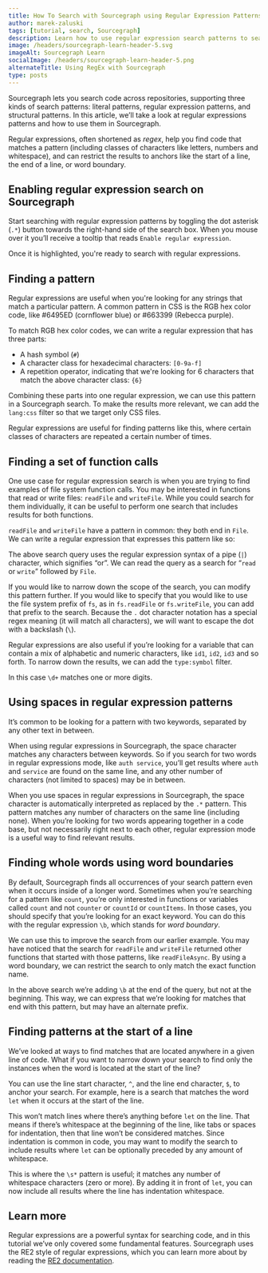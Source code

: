 ```yaml
---
title: How To Search with Sourcegraph using Regular Expression Patterns
author: marek-zaluski
tags: [tutorial, search, Sourcegraph]
description: Learn how to use regular expression search patterns to search code on Sourcegraph.
image: /headers/sourcegraph-learn-header-5.svg
imageAlt: Sourcegraph Learn
socialImage: /headers/sourcegraph-learn-header-5.png
alternateTitle: Using RegEx with Sourcegraph
type: posts
---
```


Sourcegraph lets you search code across repositories, supporting three kinds of search patterns: literal patterns, regular expression patterns, and structural patterns. In this article, we’ll take a look at regular expressions patterns and how to use them in Sourcegraph.

Regular expressions, often shortened as _regex_, help you find code that matches a pattern (including classes of characters like letters, numbers and whitespace), and can restrict the results to anchors like the start of a line, the end of a line, or word boundary.

## Enabling regular expression search on Sourcegraph

Start searching with regular expression patterns by toggling the dot asterisk (`.*`) button towards the right-hand side of the search box. When you mouse over it you’ll receive a tooltip that reads `Enable regular expression`.

<GifLikeVideo url="/tutorial-images/enable-regex.mp4"/>

Once it is highlighted, you're ready to search with regular expressions.

## Finding a pattern

Regular expressions are useful when you're looking for any strings that match a particular pattern. A common pattern in CSS is the RGB hex color code, like #6495ED (cornflower blue) or #663399 (Rebecca purple).

To match RGB hex color codes, we can write a regular expression that has three parts:

- A hash symbol (`#`)
- A character class for hexadecimal characters: `[0-9a-f]`
- A repetition operator, indicating that we're looking for 6 characters that match the above character class: `{6}`

Combining these parts into one regular expression, we can use this pattern in a Sourcegraph search. To make the results more relevant, we can add the `lang:css` filter so that we target only CSS files.

<SourcegraphInteractiveSearch initialUrl={initialUrl} initialAuthToken={initialAuthToken} initialQuery='MDXRemote' />

Regular expressions are useful for finding patterns like this, where certain classes of characters are repeated a certain number of times.

## Finding a set of function calls

One use case for regular expression search is when you are trying to find examples of file system function calls. You may be interested in functions that read or write files: `readFile` and `writeFile`. While you could search for them individually, it can be useful to perform one search that includes results for both functions.

`readFile` and `writeFile` have a pattern in common: they both end in `File`. We can write a regular expression that expresses this pattern like so:

<SourcegraphSearch query="(read|write)File" patternType="regexp"/>

The above search query uses the regular expression syntax of a pipe (`|`) character, which signifies “or”. We can read the query as a search for “`read` or `write`” followed by `File`.

If you would like to narrow down the scope of the search, you can modify this pattern further. If you would like to specify that you would like to use the file system prefix of `fs`, as in `fs.readFile` or `fs.writeFile`, you can add that prefix to the search. Because the `.` dot character notation has a special regex meaning (it will match all characters), we will want to escape the dot with a backslash (`\`).

<SourcegraphSearch query="fs\.(read|write)File" patternType="regexp"/>

Regular expressions are also useful if you’re looking for a variable that can contain a mix of alphabetic and numeric characters, like `id1`, `id2`, `id3` and so forth. To narrow down the results, we can add the `type:symbol` filter.

<SourcegraphSearch query="id\d+ type:symbol" patternType="regexp"/>

In this case `\d+` matches one or more digits.

## Using spaces in regular expression patterns

It’s common to be looking for a pattern with two keywords, separated by any other text in between.

When using regular expressions in Sourcegraph, the space character matches any characters between keywords. So if you search for two words in regular expressions mode, like `auth service`, you’ll get results where `auth` and `service` are found on the same line, and any other number of characters (not limited to spaces) may be in between.

<SourcegraphSearch query="auth service" patternType="regexp"/>

When you use spaces in regular expressions in Sourcegraph, the space character is automatically interpreted as replaced by the `.*` pattern. This pattern matches any number of characters on the same line (including none). When you’re looking for two words appearing together in a code base, but not necessarily right next to each other, regular expression mode is a useful way to find relevant results.

## Finding whole words using word boundaries

By default, Sourcegraph finds all occurrences of your search pattern even when it occurs inside of a longer word. Sometimes when you’re searching for a pattern like `count`, you’re only interested in functions or variables called `count` and not `counter` or `countId` or `countItems`. In those cases, you should specify that you’re looking for an exact keyword. You can do this with the regular expression `\b`, which stands for _word boundary_.

<SourcegraphSearch query="\bcount\b" patternType="regexp"/>

We can use this to improve the search from our earlier example. You may have noticed that the search for `readFile` and `writeFile` returned other functions that started with those patterns, like `readFileAsync`. By using a word boundary, we can restrict the search to only match the exact function name.

<SourcegraphSearch query="(read|write)File\b" patternType="regexp"/>

In the above search we’re adding `\b` at the end of the query, but not at the beginning. This way, we can express that we’re looking for matches that end with this pattern, but may have an alternate prefix.

## Finding patterns at the start of a line

We’ve looked at ways to find matches that are located anywhere in a given line of code. What if you want to narrow down your search to find only the instances when the word is located at the start of the line?

You can use the line start character, `^`, and the line end character, `$`, to anchor your search. For example, here is a search that matches the word `let` when it occurs at the start of the line.

<SourcegraphSearch query="^let" patternType="regexp"/>

This won’t match lines where there’s anything before `let` on the line. That means if there’s whitespace at the beginning of the line, like tabs or spaces for indentation, then that line won’t be considered matches. Since indentation is common in code, you may want to modify the search to include results where `let` can be optionally preceded by any amount of whitespace.

This is where the `\s*` pattern is useful; it matches any number of whitespace characters (zero or more). By adding it in front of `let`, you can now include all results where the line has indentation whitespace.

<SourcegraphSearch query="^\s*let" patternType="regexp"/>

## Learn more

Regular expressions are a powerful syntax for searching code, and in this tutorial we’ve only covered some fundamental features. Sourcegraph uses the RE2 style of regular expressions, which you can learn more about by reading the [RE2 documentation](https://github.com/google/re2/wiki/Syntax).

<!-- When you’re looking for nested structures in your code, like matching brackets, argument lists, or if-then statements, then structural search can be helpful. Learn about structural search in the next article in this series. -->
